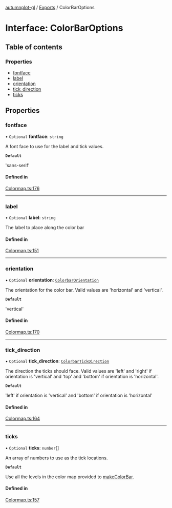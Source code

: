 [autumnplot-gl](../README.md) / [Exports](../modules.md) / ColorBarOptions

# Interface: ColorBarOptions

## Table of contents

### Properties

- [fontface](ColorBarOptions.md#fontface)
- [label](ColorBarOptions.md#label)
- [orientation](ColorBarOptions.md#orientation)
- [tick\_direction](ColorBarOptions.md#tick_direction)
- [ticks](ColorBarOptions.md#ticks)

## Properties

### fontface

• `Optional` **fontface**: `string`

A font face to use for the label and tick values.

**`Default`**

'sans-serif'

#### Defined in

[Colormap.ts:176](https://github.com/tsupinie/autumnplot-gl/blob/749eabd/src/Colormap.ts#L176)

___

### label

• `Optional` **label**: `string`

The label to place along the color bar

#### Defined in

[Colormap.ts:151](https://github.com/tsupinie/autumnplot-gl/blob/749eabd/src/Colormap.ts#L151)

___

### orientation

• `Optional` **orientation**: [`ColorbarOrientation`](../modules.md#colorbarorientation)

The orientation for the color bar. Valid values are 'horizontal' and 'vertical'.

**`Default`**

'vertical'

#### Defined in

[Colormap.ts:170](https://github.com/tsupinie/autumnplot-gl/blob/749eabd/src/Colormap.ts#L170)

___

### tick\_direction

• `Optional` **tick\_direction**: [`ColorbarTickDirection`](../modules.md#colorbartickdirection)

The direction the ticks should face. Valid values are 'left' and 'right' if orientation is 'vertical' and 'top' and 
'bottom' if orientation is 'horizontal'.

**`Default`**

'left' if orientation is 'vertical' and 'bottom' if orientation is 'horizontal'

#### Defined in

[Colormap.ts:164](https://github.com/tsupinie/autumnplot-gl/blob/749eabd/src/Colormap.ts#L164)

___

### ticks

• `Optional` **ticks**: `number`[]

An array of numbers to use as the tick locations.

**`Default`**

Use all the levels in the color map provided to [makeColorBar](../modules.md#makecolorbar).

#### Defined in

[Colormap.ts:157](https://github.com/tsupinie/autumnplot-gl/blob/749eabd/src/Colormap.ts#L157)
